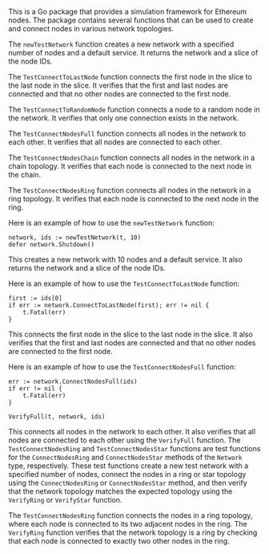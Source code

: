 This is a Go package that provides a simulation framework for Ethereum nodes. The package contains several functions that can be used to create and connect nodes in various network topologies. 

The `newTestNetwork` function creates a new network with a specified number of nodes and a default service. It returns the network and a slice of the node IDs. 

The `TestConnectToLastNode` function connects the first node in the slice to the last node in the slice. It verifies that the first and last nodes are connected and that no other nodes are connected to the first node. 

The `TestConnectToRandomNode` function connects a node to a random node in the network. It verifies that only one connection exists in the network. 

The `TestConnectNodesFull` function connects all nodes in the network to each other. It verifies that all nodes are connected to each other. 

The `TestConnectNodesChain` function connects all nodes in the network in a chain topology. It verifies that each node is connected to the next node in the chain. 

The `TestConnectNodesRing` function connects all nodes in the network in a ring topology. It verifies that each node is connected to the next node in the ring. 

Here is an example of how to use the `newTestNetwork` function:

```
network, ids := newTestNetwork(t, 10)
defer network.Shutdown()
```

This creates a new network with 10 nodes and a default service. It also returns the network and a slice of the node IDs. 

Here is an example of how to use the `TestConnectToLastNode` function:

```
first := ids[0]
if err := network.ConnectToLastNode(first); err != nil {
    t.Fatal(err)
}
```

This connects the first node in the slice to the last node in the slice. It also verifies that the first and last nodes are connected and that no other nodes are connected to the first node. 

Here is an example of how to use the `TestConnectNodesFull` function:

```
err := network.ConnectNodesFull(ids)
if err != nil {
    t.Fatal(err)
}

VerifyFull(t, network, ids)
```

This connects all nodes in the network to each other. It also verifies that all nodes are connected to each other using the `VerifyFull` function. The `TestConnectNodesRing` and `TestConnectNodesStar` functions are test functions for the `ConnectNodesRing` and `ConnectNodesStar` methods of the `Network` type, respectively. These test functions create a new test network with a specified number of nodes, connect the nodes in a ring or star topology using the `ConnectNodesRing` or `ConnectNodesStar` method, and then verify that the network topology matches the expected topology using the `VerifyRing` or `VerifyStar` function.

The `TestConnectNodesRing` function connects the nodes in a ring topology, where each node is connected to its two adjacent nodes in the ring. The `VerifyRing` function verifies that the network topology is a ring by checking that each node is connected to exactly two other nodes in the ring.